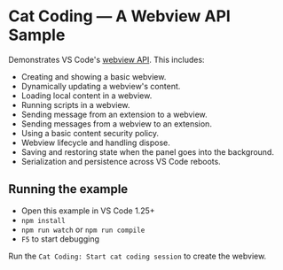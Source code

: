 # Cat Coding — A Webview API Sample

Demonstrates VS Code's [webview API](https://code.visualstudio.com/docs/extensions/webview). This includes:

- Creating and showing a basic webview.
- Dynamically updating a webview's content.
- Loading local content in a webview.
- Running scripts in a webview.
- Sending message from an extension to a webview.
- Sending messages from a webview to an extension.
- Using a basic content security policy.
- Webview lifecycle and handling dispose.
- Saving and restoring state when the panel goes into the background.
- Serialization and persistence across VS Code reboots.

## Running the example

- Open this example in VS Code 1.25+
- `npm install`
- `npm run watch` or `npm run compile`
- `F5` to start debugging

Run the `Cat Coding: Start cat coding session` to create the webview.
